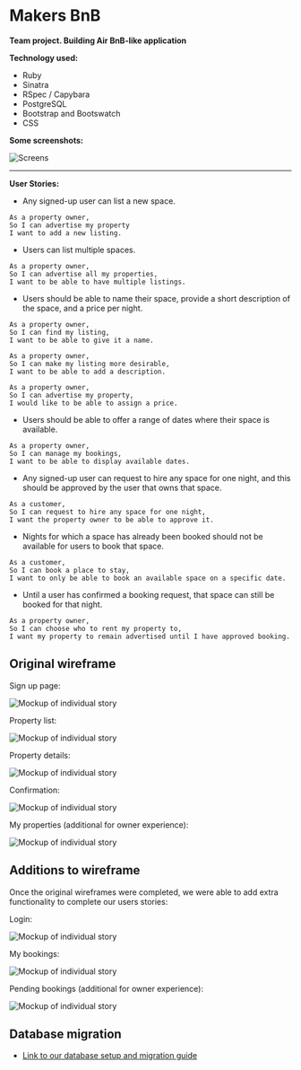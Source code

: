 # Makers BnB

**Team project. Building Air BnB-like application**

**Technology used:**

* Ruby
* Sinatra
* RSpec / Capybara
* PostgreSQL
* Bootstrap and Bootswatch
* CSS

**Some screenshots:**

![Screens](public/images/Screenshots.png)

-----
**User Stories:**


* Any signed-up user can list a new space.

```
As a property owner,
So I can advertise my property
I want to add a new listing.
```

* Users can list multiple spaces.

```
As a property owner,
So I can advertise all my properties,
I want to be able to have multiple listings.
```

* Users should be able to name their space, provide a short description of the space, and a price per night.

```
As a property owner,
So I can find my listing,
I want to be able to give it a name.
```
```
As a property owner,
So I can make my listing more desirable,
I want to be able to add a description.
```
```
As a property owner,
So I can advertise my property,
I would like to be able to assign a price.
```

* Users should be able to offer a range of dates where their space is available.

```
As a property owner,
So I can manage my bookings,
I want to be able to display available dates.
```

* Any signed-up user can request to hire any space for one night, and this should be approved by the user that owns that space.

```
As a customer,
So I can request to hire any space for one night,
I want the property owner to be able to approve it.
```

* Nights for which a space has already been booked should not be available for users to book that space.

```
As a customer,
So I can book a place to stay,
I want to only be able to book an available space on a specific date.
```

* Until a user has confirmed a booking request, that space can still be booked for that night.

```
As a property owner,
So I can choose who to rent my property to,
I want my property to remain advertised until I have approved booking.
```

## Original wireframe

Sign up page:

![Mockup of individual story](public/images/Sign-up.png)

Property list:

![Mockup of individual story](public/images/Property-list.png)

Property details:

![Mockup of individual story](public/images/Property-details.png)

Confirmation:

![Mockup of individual story](public/images/Confirmation.png)

My properties (additional for owner experience):

![Mockup of individual story](public/images/My-properties.png)

## Additions to wireframe

Once the original wireframes were completed, we were able to add extra functionality to complete our users stories:

Login:

![Mockup of individual story](public/images/Login.png)

My bookings:

![Mockup of individual story](public/images/My-bookings.png)

Pending bookings (additional for owner experience):

![Mockup of individual story](public/images/Pending-bookings.png)

## Database migration

- [Link to our database setup and migration guide](https://github.com/JakePEGG/makers_bnb/blob/master/db/migration)
